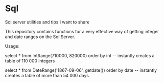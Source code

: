 # Sql
Sql server utilities and tips I want to share

This repository contains functions for a very effective way of getting integer and date ranges on the Sql Server.

Usage:

select * from IntRange(710000, 820000) order by int     -- instantly creates a table of 110 000 integers 

select * from DateRange('1867-09-06', getdate()) order by date -- instantly creates a table of more than 54 000 days

